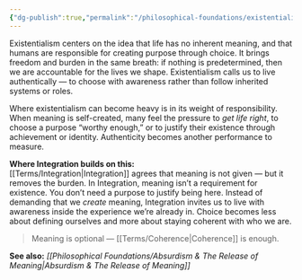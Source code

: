 ```yaml
---
{"dg-publish":true,"permalink":"/philosophical-foundations/existentialism-and-integration/"}
---
```


Existentialism centers on the idea that life has no inherent meaning, and that humans are responsible for creating purpose through choice. It brings freedom and burden in the same breath: if nothing is predetermined, then we are accountable for the lives we shape. Existentialism calls us to live authentically — to choose with awareness rather than follow inherited systems or roles.

Where existentialism can become heavy is in its weight of responsibility. When meaning is self-created, many feel the pressure to _get life right_, to choose a purpose “worthy enough,” or to justify their existence through achievement or identity. Authenticity becomes another performance to measure.

**Where Integration builds on this:**  
[[Terms/Integration\|Integration]] agrees that meaning is not given — but it removes the burden. In Integration, meaning isn’t a requirement for existence. You don’t need a purpose to justify being here. Instead of demanding that we _create_ meaning, Integration invites us to live with awareness inside the experience we’re already in. Choice becomes less about defining ourselves and more about staying coherent with who we are.

> Meaning is optional — [[Terms/Coherence\|Coherence]] is enough.

**See also:** _[[Philosophical Foundations/Absurdism & The Release of Meaning\|Absurdism & The Release of Meaning]]_